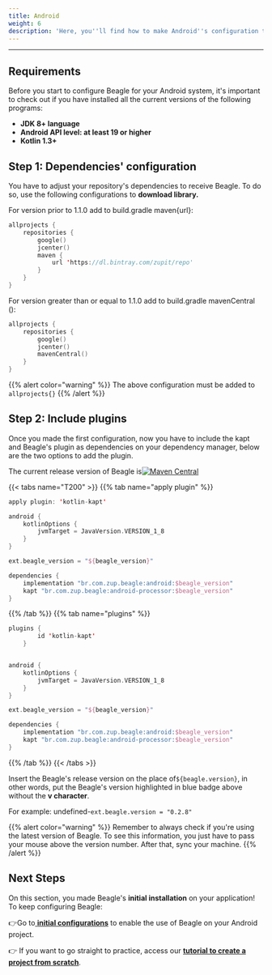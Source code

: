 ```yaml
---
title: Android
weight: 6
description: 'Here, you''ll find how to make Android''s configuration to install Beagle.'
---
```


---

## Requirements

Before you start to configure Beagle for your Android system, it's important to check out if you have installed all the current versions of the following programs:  ‌

* **JDK 8+ language**
* **Android API level: at least 19 or higher**
* **Kotlin 1.3+** 

## **Step 1: Dependencies' configuration** 

You have to adjust your repository's dependencies to receive Beagle. To do so, use the following configurations to **download library.** 

For version prior to 1.1.0 add to build.gradle maven{url}:

```kotlin
allprojects {
    repositories {
        google()
        jcenter()
        maven {
            url 'https://dl.bintray.com/zupit/repo'
        }
    }
}
```

For version greater than or equal to 1.1.0 add to build.gradle mavenCentral ():

```kotlin
allprojects {
    repositories {
        google()
        jcenter()
        mavenCentral()
    }
}
```


{{% alert color="warning" %}}
The above configuration must be added to `allprojects{}`
{{% /alert %}}

## **Step 2: Include plugins**

Once you made the first configuration, now you have to include the kapt and Beagle's plugin as dependencies on your dependency manager, below are the two options to add the plugin.

The current release version of Beagle is[![Maven Central](https://img.shields.io/maven-central/v/br.com.zup.beagle/android)](https://mvnrepository.com/artifact/br.com.zup.beagle/android)


{{< tabs name="T200" >}}
{{% tab name="apply plugin" %}}
```kotlin
apply plugin: 'kotlin-kapt'

android {
    kotlinOptions {
        jvmTarget = JavaVersion.VERSION_1_8
    }
}

ext.beagle_version = "${beagle_version}" 

dependencies {    
    implementation "br.com.zup.beagle:android:$beagle_version"    
    kapt "br.com.zup.beagle:android-processor:$beagle_version"
}
```
{{% /tab %}}
{{% tab name="plugins" %}}
```kotlin
plugins {
		id 'kotlin-kapt'
	}


android {
    kotlinOptions {
        jvmTarget = JavaVersion.VERSION_1_8
    }
}

ext.beagle_version = "${beagle_version}" 

dependencies {    
    implementation "br.com.zup.beagle:android:$beagle_version"    
    kapt "br.com.zup.beagle:android-processor:$beagle_version"
}
```
{{% /tab %}}
{{< /tabs >}}


Insert the Beagle's release version on the place of`${beagle.version}`, in other words, put the Beagle's version highlighted in blue badge above without the **v character**.

For example: undefined-`ext.beagle.version = "0.2.8"`

{{% alert color="warning" %}}
Remember to always check if you're using the latest version of Beagle. To see this information, you just have to pass your mouse above the version number. After that, sync your machine.
{{% /alert %}}

## Next Steps 

On this section, you made Beagle's **initial installation** on your application!  
To keep configuring Beagle:

👉Go to[ **initial configurations**](/docs/get-started/using-beagle/android) to enable the use of Beagle on your Android project.

👉 If you want to go straight to practice, access our [**tutorial to create a project from scratch**](/docs/get-started/creating-a-project-from-scratch/case-android/).
